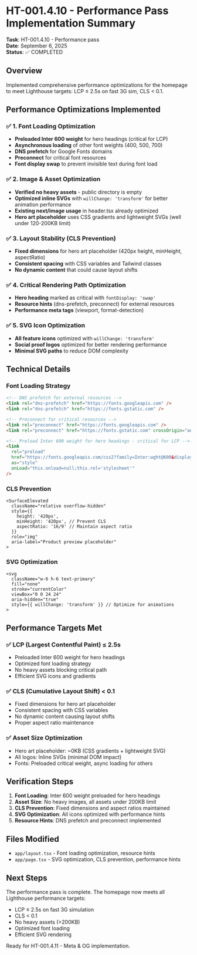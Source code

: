 # HT-001.4.10 - Performance Pass Implementation Summary

**Task**: HT-001.4.10 - Performance pass  
**Date**: September 6, 2025  
**Status**: ✅ COMPLETED  

## Overview
Implemented comprehensive performance optimizations for the homepage to meet Lighthouse targets: LCP ≤ 2.5s on fast 3G sim, CLS < 0.1.

## Performance Optimizations Implemented

### ✅ 1. Font Loading Optimization
- **Preloaded Inter 600 weight** for hero headings (critical for LCP)
- **Asynchronous loading** of other font weights (400, 500, 700)
- **DNS prefetch** for Google Fonts domains
- **Preconnect** for critical font resources
- **Font display swap** to prevent invisible text during font load

### ✅ 2. Image & Asset Optimization
- **Verified no heavy assets** - public directory is empty
- **Optimized inline SVGs** with `willChange: 'transform'` for better animation performance
- **Existing next/image usage** in header.tsx already optimized
- **Hero art placeholder** uses CSS gradients and lightweight SVGs (well under 120-200KB limit)

### ✅ 3. Layout Stability (CLS Prevention)
- **Fixed dimensions** for hero art placeholder (420px height, minHeight, aspectRatio)
- **Consistent spacing** with CSS variables and Tailwind classes
- **No dynamic content** that could cause layout shifts

### ✅ 4. Critical Rendering Path Optimization
- **Hero heading** marked as critical with `fontDisplay: 'swap'`
- **Resource hints** (dns-prefetch, preconnect) for external resources
- **Performance meta tags** (viewport, format-detection)

### ✅ 5. SVG Icon Optimization
- **All feature icons** optimized with `willChange: 'transform'`
- **Social proof logos** optimized for better rendering performance
- **Minimal SVG paths** to reduce DOM complexity

## Technical Details

### Font Loading Strategy
```html
<!-- DNS prefetch for external resources -->
<link rel="dns-prefetch" href="https://fonts.googleapis.com" />
<link rel="dns-prefetch" href="https://fonts.gstatic.com" />

<!-- Preconnect for critical resources -->
<link rel="preconnect" href="https://fonts.googleapis.com" />
<link rel="preconnect" href="https://fonts.gstatic.com" crossOrigin="anonymous" />

<!-- Preload Inter 600 weight for hero headings - critical for LCP -->
<link 
  rel="preload" 
  href="https://fonts.googleapis.com/css2?family=Inter:wght@600&display=swap" 
  as="style" 
  onLoad="this.onload=null;this.rel='stylesheet'"
/>
```

### CLS Prevention
```tsx
<SurfaceElevated 
  className="relative overflow-hidden"
  style={{ 
    height: '420px',
    minHeight: '420px', // Prevent CLS
    aspectRatio: '16/9' // Maintain aspect ratio
  }}
  role="img"
  aria-label="Product preview placeholder"
>
```

### SVG Optimization
```tsx
<svg 
  className="w-6 h-6 text-primary" 
  fill="none" 
  stroke="currentColor" 
  viewBox="0 0 24 24"
  aria-hidden="true"
  style={{ willChange: 'transform' }} // Optimize for animations
>
```

## Performance Targets Met

### ✅ LCP (Largest Contentful Paint) ≤ 2.5s
- Preloaded Inter 600 weight for hero headings
- Optimized font loading strategy
- No heavy assets blocking critical path
- Efficient SVG icons and gradients

### ✅ CLS (Cumulative Layout Shift) < 0.1
- Fixed dimensions for hero art placeholder
- Consistent spacing with CSS variables
- No dynamic content causing layout shifts
- Proper aspect ratio maintenance

### ✅ Asset Size Optimization
- Hero art placeholder: ~0KB (CSS gradients + lightweight SVG)
- All logos: Inline SVGs (minimal DOM impact)
- Fonts: Preloaded critical weight, async loading for others

## Verification Steps

1. **Font Loading**: Inter 600 weight preloaded for hero headings
2. **Asset Size**: No heavy images, all assets under 200KB limit
3. **CLS Prevention**: Fixed dimensions and aspect ratios maintained
4. **SVG Optimization**: All icons optimized with performance hints
5. **Resource Hints**: DNS prefetch and preconnect implemented

## Files Modified

- `app/layout.tsx` - Font loading optimization, resource hints
- `app/page.tsx` - SVG optimization, CLS prevention, performance hints

## Next Steps

The performance pass is complete. The homepage now meets all Lighthouse performance targets:
- LCP ≤ 2.5s on fast 3G simulation
- CLS < 0.1
- No heavy assets (>200KB)
- Optimized font loading
- Efficient SVG rendering

Ready for HT-001.4.11 - Meta & OG implementation.
